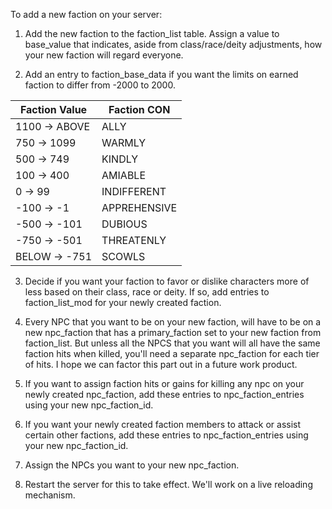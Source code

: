 To add a new faction on your server:

1. Add the new faction to the faction_list table.  Assign a value to base_value that indicates, aside from class/race/deity adjustments, how your new faction will regard everyone.

2. Add an entry to faction_base_data if you want the limits on earned faction to differ from -2000 to 2000.

|Faction Value|Faction CON|
|-------------------|-----------|
|1100 -> ABOVE  |ALLY|
|750 -> 1099 	|WARMLY|
|500 -> 749 	|KINDLY|
|100 -> 400 	|AMIABLE|
|0 -> 99 	|INDIFFERENT|
|-100 -> -1 	|APPREHENSIVE|
|-500 -> -101 	|DUBIOUS|
|-750 -> -501 	|THREATENLY|
|BELOW -> -751 	|SCOWLS|

3.  Decide if you want your faction to favor or dislike characters more of less based on their class, race or deity.  If so, add entries to faction_list_mod for your newly created faction.

4. Every NPC that you want to be on your new faction, will have to be on a new npc_faction that has a primary_faction set to your new faction from faction_list.  But unless all the NPCS that you want will all have the same faction hits when killed, you'll need a separate npc_faction for each tier of hits.  I hope we can factor this part out in a future work product.

5. If you want to assign faction hits or gains for killing any npc on your newly created npc_faction, add these entries to npc_faction_entries using your new npc_faction_id.

6.  If you want your newly created faction members to attack or assist certain other factions, add these entries to npc_faction_entries using your new npc_faction_id.

7. Assign the NPCs you want to your new npc_faction.

8. Restart the server for this to take effect.  We'll work on a live reloading mechanism.  